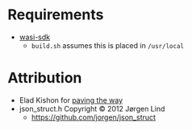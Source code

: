 

# Requirements

* [wasi-sdk](https://github.com/WebAssembly/wasi-sdk/releases/tag/wasi-sdk-19)
    * `build.sh` assumes this is placed in `/usr/local`

# Attribution

* Elad Kishon for [paving the way](https://medium.com/@eladk/implementing-a-webassembly-shopify-function-using-c-fa9904e21d9)
* json_struct.h Copyright © 2012 Jørgen Lind
    * https://github.com/jorgen/json_struct